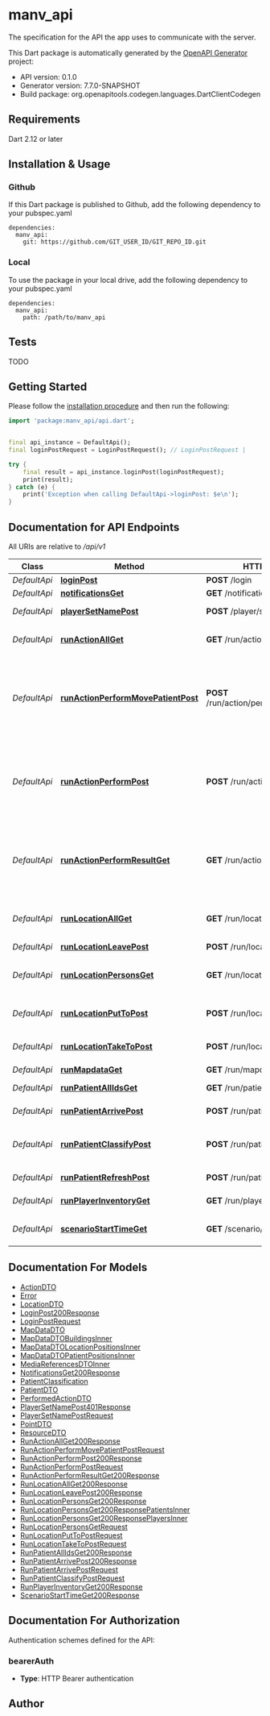 # manv_api
The specification for the API the app uses to communicate with the server.

This Dart package is automatically generated by the [OpenAPI Generator](https://openapi-generator.tech) project:

- API version: 0.1.0
- Generator version: 7.7.0-SNAPSHOT
- Build package: org.openapitools.codegen.languages.DartClientCodegen

## Requirements

Dart 2.12 or later

## Installation & Usage

### Github
If this Dart package is published to Github, add the following dependency to your pubspec.yaml
```
dependencies:
  manv_api:
    git: https://github.com/GIT_USER_ID/GIT_REPO_ID.git
```

### Local
To use the package in your local drive, add the following dependency to your pubspec.yaml
```
dependencies:
  manv_api:
    path: /path/to/manv_api
```

## Tests

TODO

## Getting Started

Please follow the [installation procedure](#installation--usage) and then run the following:

```dart
import 'package:manv_api/api.dart';


final api_instance = DefaultApi();
final loginPostRequest = LoginPostRequest(); // LoginPostRequest | 

try {
    final result = api_instance.loginPost(loginPostRequest);
    print(result);
} catch (e) {
    print('Exception when calling DefaultApi->loginPost: $e\n');
}

```

## Documentation for API Endpoints

All URIs are relative to */api/v1*

Class | Method | HTTP request | Description
------------ | ------------- | ------------- | -------------
*DefaultApi* | [**loginPost**](doc//DefaultApi.md#loginpost) | **POST** /login | TAN Login
*DefaultApi* | [**notificationsGet**](doc//DefaultApi.md#notificationsget) | **GET** /notifications | notification polling
*DefaultApi* | [**playerSetNamePost**](doc//DefaultApi.md#playersetnamepost) | **POST** /player/set-name | Set username for the TAN
*DefaultApi* | [**runActionAllGet**](doc//DefaultApi.md#runactionallget) | **GET** /run/action/all | Returns a list of actions available to the user.
*DefaultApi* | [**runActionPerformMovePatientPost**](doc//DefaultApi.md#runactionperformmovepatientpost) | **POST** /run/action/perform/move/patient | Moves a patient from the current location to another location. Returns the result of /patient/arrive or the errors of /location/leave
*DefaultApi* | [**runActionPerformPost**](doc//DefaultApi.md#runactionperformpost) | **POST** /run/action/perform | Tries to perform an action. If successful the action is enqueued on the patient until the result is requested.
*DefaultApi* | [**runActionPerformResultGet**](doc//DefaultApi.md#runactionperformresultget) | **GET** /run/action/perform/result | Gets the result of a performed action and officially finishes/dequeues the action of the patient.
*DefaultApi* | [**runLocationAllGet**](doc//DefaultApi.md#runlocationallget) | **GET** /run/location/all | Returns a list of top-level accessible locations.
*DefaultApi* | [**runLocationLeavePost**](doc//DefaultApi.md#runlocationleavepost) | **POST** /run/location/leave | Leaves a location.
*DefaultApi* | [**runLocationPersonsGet**](doc//DefaultApi.md#runlocationpersonsget) | **GET** /run/location/persons | Returns a list of all patients and all players at the given locations.
*DefaultApi* | [**runLocationPutToPost**](doc//DefaultApi.md#runlocationputtopost) | **POST** /run/location/put-to | Put a (sub) location in another location.
*DefaultApi* | [**runLocationTakeToPost**](doc//DefaultApi.md#runlocationtaketopost) | **POST** /run/location/take-to | Take a (sub) location to another location.
*DefaultApi* | [**runMapdataGet**](doc//DefaultApi.md#runmapdataget) | **GET** /run/mapdata | gets map data
*DefaultApi* | [**runPatientAllIdsGet**](doc//DefaultApi.md#runpatientallidsget) | **GET** /run/patient/all-ids | Returns a list of all patient ids.
*DefaultApi* | [**runPatientArrivePost**](doc//DefaultApi.md#runpatientarrivepost) | **POST** /run/patient/arrive | Returns a specified patient.
*DefaultApi* | [**runPatientClassifyPost**](doc//DefaultApi.md#runpatientclassifypost) | **POST** /run/patient/classify | Sets a classification attribute for a specific patient.
*DefaultApi* | [**runPatientRefreshPost**](doc//DefaultApi.md#runpatientrefreshpost) | **POST** /run/patient/refresh | Returns a specified patient.
*DefaultApi* | [**runPlayerInventoryGet**](doc//DefaultApi.md#runplayerinventoryget) | **GET** /run/player/inventory | Get Player Inventory
*DefaultApi* | [**scenarioStartTimeGet**](doc//DefaultApi.md#scenariostarttimeget) | **GET** /scenario/start-time | Get start time and arrival time of scenario.


## Documentation For Models

 - [ActionDTO](doc//ActionDTO.md)
 - [Error](doc//Error.md)
 - [LocationDTO](doc//LocationDTO.md)
 - [LoginPost200Response](doc//LoginPost200Response.md)
 - [LoginPostRequest](doc//LoginPostRequest.md)
 - [MapDataDTO](doc//MapDataDTO.md)
 - [MapDataDTOBuildingsInner](doc//MapDataDTOBuildingsInner.md)
 - [MapDataDTOLocationPositionsInner](doc//MapDataDTOLocationPositionsInner.md)
 - [MapDataDTOPatientPositionsInner](doc//MapDataDTOPatientPositionsInner.md)
 - [MediaReferencesDTOInner](doc//MediaReferencesDTOInner.md)
 - [NotificationsGet200Response](doc//NotificationsGet200Response.md)
 - [PatientClassification](doc//PatientClassification.md)
 - [PatientDTO](doc//PatientDTO.md)
 - [PerformedActionDTO](doc//PerformedActionDTO.md)
 - [PlayerSetNamePost401Response](doc//PlayerSetNamePost401Response.md)
 - [PlayerSetNamePostRequest](doc//PlayerSetNamePostRequest.md)
 - [PointDTO](doc//PointDTO.md)
 - [ResourceDTO](doc//ResourceDTO.md)
 - [RunActionAllGet200Response](doc//RunActionAllGet200Response.md)
 - [RunActionPerformMovePatientPostRequest](doc//RunActionPerformMovePatientPostRequest.md)
 - [RunActionPerformPost200Response](doc//RunActionPerformPost200Response.md)
 - [RunActionPerformPostRequest](doc//RunActionPerformPostRequest.md)
 - [RunActionPerformResultGet200Response](doc//RunActionPerformResultGet200Response.md)
 - [RunLocationAllGet200Response](doc//RunLocationAllGet200Response.md)
 - [RunLocationLeavePost200Response](doc//RunLocationLeavePost200Response.md)
 - [RunLocationPersonsGet200Response](doc//RunLocationPersonsGet200Response.md)
 - [RunLocationPersonsGet200ResponsePatientsInner](doc//RunLocationPersonsGet200ResponsePatientsInner.md)
 - [RunLocationPersonsGet200ResponsePlayersInner](doc//RunLocationPersonsGet200ResponsePlayersInner.md)
 - [RunLocationPersonsGetRequest](doc//RunLocationPersonsGetRequest.md)
 - [RunLocationPutToPostRequest](doc//RunLocationPutToPostRequest.md)
 - [RunLocationTakeToPostRequest](doc//RunLocationTakeToPostRequest.md)
 - [RunPatientAllIdsGet200Response](doc//RunPatientAllIdsGet200Response.md)
 - [RunPatientArrivePost200Response](doc//RunPatientArrivePost200Response.md)
 - [RunPatientArrivePostRequest](doc//RunPatientArrivePostRequest.md)
 - [RunPatientClassifyPostRequest](doc//RunPatientClassifyPostRequest.md)
 - [RunPlayerInventoryGet200Response](doc//RunPlayerInventoryGet200Response.md)
 - [ScenarioStartTimeGet200Response](doc//ScenarioStartTimeGet200Response.md)


## Documentation For Authorization


Authentication schemes defined for the API:
### bearerAuth

- **Type**: HTTP Bearer authentication


## Author



